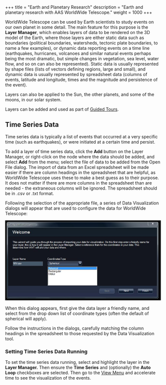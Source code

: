 +++
title = "Earth and Planetary Research"
description = "Earth and planetary research with AAS WorldWide Telescope."
weight = 1000
+++

WorldWide Telescope can be used by Earth scientists to study events on our own
planet in some detail. The main feature for this purpose is the **Layer
Manager**, which enables layers of data to be rendered on the 3D model of the
Earth, where those layers are either static data such as boundaries (political
boundaries, watersheds, tectonic plate boundaries, to name a few examples), or
dynamic data reporting events on a time line (earthquakes, hurricanes,
volcanoes and similar natural events perhaps being the most dramatic, but
simple changes in vegetation, sea level, water flow, and so on can also be
represented). Static data is usually represented by shape files (lists of
vectors defining regions, large and small), and dynamic data is usually
represented by spreadsheet data (columns of events, latitude and longitude,
times and the magnitude and persistence of the event).

Layers can also be applied to the Sun, the other planets, and some of the
moons, in our solar system.

Layers can be added and used as part of [Guided Tours](#GuidedTours).


## Time Series Data

Time series data is typically a list of events that occurred at a very
specific time (such as earthquakes), or were initiated at a certain time and
persist.

To add a layer of time series data, click the **Add** button on the Layer
Manager, or right-click on the node where the data should be added, and select
**Add** from the menu; select the file of data to be added from the Open File
dialog. The import of data from an Excel spreadsheet will be made easier if
there are column headings in the spreadsheet that are helpful, as WorldWide
Telescope uses these to make a best guess as to their purpose. It does not
matter if there are more columns in the spreadsheet than are needed - the
extraneous columns will be ignored. The spreadsheet should be in .csv or .txt
format.

Following the selection of the appropriate file, a series of Data
Visualization dialogs will appear that are used to configure the data for
WorldWide Telescope:

![](EarthResearch_spreadsheetproperties.jpg)

When this dialog appears, first give the data layer a friendly name, and
select from the drop down list of coordinate types (often the default of
spherical will apply).

Follow the instructions in the dialogs, carefully matching the column headings
in the spreadsheet to those requested by the Data Visualization tool.

### Setting Time Series Data Running

To set the time series data running, select and highlight the layer in the
**Layer Manager.** Then ensure the **Time Series** and (optionally) the **Auto
Loop** checkboxes are selected. Then go to the [View Menu](#TheViewMenu) and
accelerate time to see the visualization of the events.
